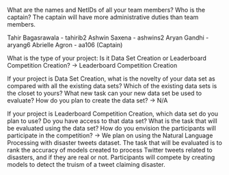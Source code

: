 What are the names and NetIDs of all your team members? Who is the captain? The captain will have more administrative duties than team members.

Tahir Bagasrawala - tahirib2
Ashwin Saxena - ashwins2
Aryan Gandhi - aryang6
Abrielle Agron - aa106 (Captain)

What is the type of your project: Is it Data Set Creation or Leaderboard Competition Creation? 
-> Leaderboard Competition Creation

If your project is Data Set Creation, what is the novelty of your data set as compared with all the existing data sets? Which of the existing data sets is the closet to yours? What new task can your new data set be used to evaluate? How do you plan to create the data set? 
-> N/A

If your project is Leaderboard Competition Creation, which data set do you plan to use? Do you have access to that data set?  What is the task that will be evaluated using the data set? How do you envision the participants will participate in the competition?
-> We plan on using the Natural Language Processing with disaster tweets dataset. The task that will be evaluated is to rank the accuracy of models created to process Twitter tweets related to disasters, and if they are real or not. Participants will compete by creating models to detect the truism of a tweet claiming disaster.
